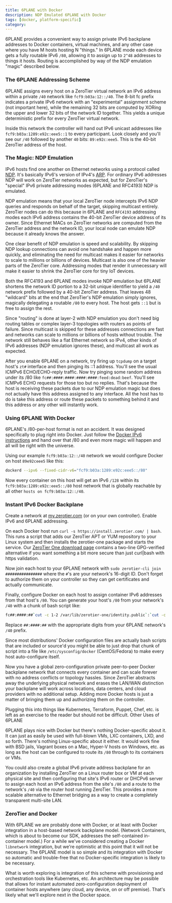 ```yaml
---
title: 6PLANE with Docker
description: NDP Emulated 6PLANE with Docker
tags: [docker, platform-specific]
category: 
---
```


6PLANE provides a convenient way to assign private IPv6 backplane addresses to Docker containers, virtual machines, and any other case where you have M hosts hosting N "things." In 6PLANE mode each device gets a fully routable IPv6 `/80`, allowing it to assign up to `2^48` addresses to things it hosts. Routing is accomplished by way of the NDP emulation "magic" described below.

### The 6PLANE Addressing Scheme

6PLANE assigns every host on a ZeroTier virtual network an IPv6 address within a private `/40` network like `fcf9:b03a:12::/40`. The 8-bit fc prefix indicates a private IPv6 network with an "experimental" assignment scheme (not important here), while the remaining 32 bits are computed by XORing the upper and lower 32 bits of the network ID together. This yields a unique deterministic prefix for every ZeroTier virtual network.

Inside this network the controller will hand out IPv6 unicast addresses like `fcf9:b03a:1289:e92c:eee5::1` to every participant. Look closely and you'll see our `/40` followed by another `40` bits: `89:e92c:eee5`. This is the 40-bit ZeroTier address of the host.

### The Magic: NDP Emulation

IPv6 hosts find one another on Ethernet networks using a protocol called [NDP](https://en.wikipedia.org/wiki/Neighbor_Discovery_Protocol). It's basically IPv6's version of IPv4's [ARP](https://en.wikipedia.org/wiki/Address_Resolution_Protocol). For ordinary IPv6 addresses NDP will work on ZeroTier networks as expected, but for ZeroTier's "special" IPv6 private addressing modes (6PLANE and RFC4193) NDP is emulated.

NDP emulation means that your local ZeroTier node intercepts IPv6 NDP queries and responds on behalf of the target, skipping multicast entirely. ZeroTier nodes can do this because in 6PLANE and `RFC4193` addressing modes each IPv6 address contains the 40-bit ZeroTier device address of its owner. Since Ethernet MACs on ZeroTier networks are computed from the ZeroTier address and the network ID, your local node can emulate NDP because it already knows the answer.

One clear benefit of NDP emulation is speed and scalability. By skipping NDP lookup connections can avoid one handshake and happen more quickly, and eliminating the need for multicast makes it easier for networks to scale to millions or billions of devices. Multicast is also one of the heavier parts of the ZeroTier core. Addressing modes that render it unnecessary will make it easier to shrink the ZeroTier core for tiny IoT devices.

Both the RFC4193 and 6PLANE modes invoke NDP emulation but 6PLANE shortens the network ID portion to a 32-bit unique identifier to yield a `/40` network prefix followed by a 40-bit ZeroTier address. That leaves 48 "wildcard" bits at the end that ZeroTier's NDP emulation simply ignores, magically delegating a routable `/80` to every host. The host gets `::1` but is free to assign the rest.

Since "routing" is done at layer-2 with NDP emulation you don't need big routing tables or complex layer-3 topologies with routers as points of failure. Since multicast is skipped for these addresses connections are fast and networks can scale to millions or billions of hosts without trouble. The network still behaves like a flat Ethernet network so IPv4, other kinds of IPv6 addresses (NDP emulation ignores these), and multicast all work as expected.

After you enable 6PLANE on a network, try firing up `tcpdump` on a target host's `zt#` interface and then pinging its ::1 address. You'll see the usual ICMPv6 ECHO/ECHO-reply traffic. Now try pinging some random address under its /80 like `fc##:####:####:####:####:feed:dead:beef`. You'll see ICMPv6 ECHO requests for those too but no replies. That's because the host is receiving these packets due to our NDP emulation magic but does not actually have this address assigned to any interface. All the host has to do is take this address or route these packets to something behind it and this address or any other will instantly work.

### Using 6PLANE With Docker

6PLANE's /80-per-host format is not an accident. It was designed specifically to plug right into Docker. Just follow the [Docker IPv6 instructions](https://docs.docker.com/engine/userguide/networking/default_network/ipv6/) and hand over that /80 and even more magic will happen and all will be right with the universe.

Using our example `fcf9:b03a:12::/40` network we would configure Docker on host `89e92ceee5` like this:

```sh
dockerd --ipv6 --fixed-cidr-v6="fcf9:b03a:1289:e92c:eee5::/80"
```

Now every container on this host will get an IPv6 `/128` within its `fcf9:b03a:1289:e92c:eee5::/80` host network that is globally reachable by all other `hosts on fcf9:b03a:12::/40`.

### Instant IPv6 Docker Backplane

Create a network at [my.zerotier.com](https://my.zerotier.com/) (or on your own controller). Enable IPv6 and 6PLANE addressing.

On each Docker host run `curl -s https://install.zerotier.com/ | bash`. This runs a script that adds our ZeroTier APT or YUM repository to your Linux system and then installs the zerotier-one package and starts the service. Our [ZeroTier One download page](https://www.zerotier.com/download.shtml) contains a two-line GPG-verified alternative if you want something a bit more secure than just curl|bash with https validation.

Now join each host to your 6PLANE network with `sudo zerotier-cli join ################` where the `#`'s are your network's 16-digit ID. Don't forget to authorize them on your controller so they can get certificates and actually communicate.

Finally, configure Docker on each host to assign container IPv6 addresses from that host's `/80`. You can generate your host's `/80` from your network's `/40` with a chunk of bash script like:

```sh
fc##:####:##`cut -c 1-2 /var/lib/zerotier-one/identity.public`:`cut -c 3-6 /var/lib/zerotier-one/identity.public`:`cut -c 7-10 /var/lib/zerotier-one/identity.public`::/80
```

Replace `##:####:##` with the appropriate digits from your 6PLANE network's `/40` prefix.

Since most distributions' Docker configuration files are actually bash scripts that are included or source'd you might be able to just drop that chunk of script into a file like `/etc/sysconfig/docker` (CentOS/Fedora) to make every host auto-configure itself.

Now you have a global zero-configuration private peer-to-peer Docker backplane network that connects every container and can scale forever with no address conflicts or topology hassles. Since ZeroTier abstracts away the underlying physical network and erases the LAN/WAN distinction your backplane will work across locations, data centers, and cloud providers with no additional setup. Adding more Docker hosts is just a matter of bringing them up and authorizing them on the controller.

Plugging this into things like Kubernetes, Terraform, Puppet, Chef, etc. is left as an exercise to the reader but should not be difficult.
Other Uses of 6PLANE

6PLANE plays nice with Docker but there's nothing Docker-specific about it. It can just as easily be used with full-blown VMs, LXC containers, LXD, and so forth. There's nothing Linux-specific about it either. It would work fine with BSD jails, Vagrant boxes on a Mac, Hyper-V hosts on Windows, etc. as long as the host can be configured to route its `/80` through to its containers or VMs.

You could also create a global IPv6 private address backplane for an organization by installing ZeroTier on a Linux router box or VM at each physical site and then configuring that site's IPv6 router or DHCPv6 server to assign each host an IPv6 address from the site's `/80` and a route to the network's `/40` via the router host running ZeroTier. This provides a more scalable alternative to Ethernet bridging as a way to create a completely transparent multi-site LAN.

### ZeroTier and Docker

With 6PLANE we are probably done with Docker, or at least with Docker integration in a host-based network backplane model. (Network Containers, which is about to become our SDK, addresses the self-contained in-container model.) For a while we've considered creating a Docker `libnetwork` integration, but we're optimistic at this point that it will not be necessary. The 6PLANE model is so simple and its integration with Docker so automatic and trouble-free that no Docker-specific integration is likely to be necessary.

What is worth exploring is integration of this scheme with provisioning and orchestration tools like Kubernetes, etc. An architecture may be possible that allows for instant automated zero-configuration deployment of container hosts anywhere (any cloud, any device, on or off premise). That's likely what we'll explore next in the Docker space.
